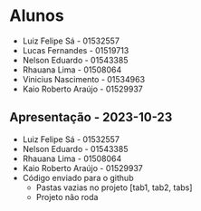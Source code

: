 # Alunos

* Luiz Felipe Sá - 01532557
* Lucas Fernandes - 01519713
* Nelson Eduardo - 01543385
* Rhauana Lima - 01508064
* Vinicius Nascimento - 01534963
* Kaio Roberto Araújo - 01529937

## Apresentação - 2023-10-23

* Luiz Felipe Sá - 01532557
* Nelson Eduardo - 01543385
* Rhauana Lima - 01508064
* Kaio Roberto Araújo - 01529937
* Código enviado para o github
    * Pastas vazias no projeto [tab1, tab2, tabs]
    * Projeto não roda
